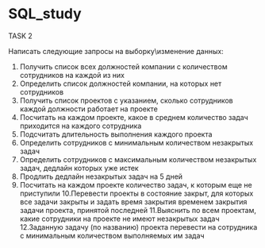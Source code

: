 # SQL_study
TASK 2

Написать следующие запросы на выборку\изменение данных:
1. Получить список всех должностей компании с количеством сотрудников на
каждой из них
2. Определить список должностей компании, на которых нет сотрудников
3. Получить список проектов с указанием, сколько сотрудников каждой
должности работает на проекте
4. Посчитать на каждом проекте, какое в среднем количество задач
приходится на каждого сотрудника
5. Подсчитать длительность выполнения каждого проекта
6. Определить сотрудников с минимальным количеством незакрытых задач
7. Определить сотрудников с максимальным количеством незакрытых задач,
дедлайн которых уже истек
8. Продлить дедлайн незакрытых задач на 5 дней
9. Посчитать на каждом проекте количество задач, к которым еще не
приступили
10.Перевести проекты в состояние закрыт, для которых все задачи закрыты и
задать время закрытия временем закрытия задачи проекта, принятой
последней
11.Выяснить по всем проектам, какие сотрудники на проекте не имеют
незакрытых задач
12.Заданную задачу (по названию) проекта перевести на сотрудника с
минимальным количеством выполняемых им задач
